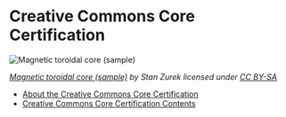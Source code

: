 # Creative Commons Core Certification

![Magnetic toroidal core (sample)](https://github.com/creativecommons/cc-cert-map/blob/master/images/toroidal-core.jpg "agnetic toroidal core (sample)")

*[Magnetic toroidal core (sample)](https://commons.wikimedia.org/wiki/File:Magnetic_toroidal_core_(sample).jpg) by Stan Zurek licensed under [CC BY-SA](https://creativecommons.org/licenses/by-sa/3.0/)*

* [About the Creative Commons Core Certification](about/index.md) 
* [Creative Commons Core Certification Contents](contents/index.md)  

